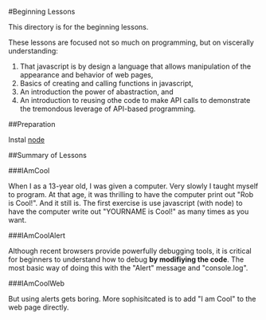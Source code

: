 #Beginning Lessons


This directory is for the beginning lessons.

These lessons are focused not so much on programming, but on viscerally understanding:

1. That javascript is by design a language that allows manipulation of the appearance and 
behavior of web pages,
2. Basics of creating and calling functions in javascript,
3. An introduction the power of abastraction, and
4. An introduction to reusing othe code to make API calls to demonstrate the tremondous 
leverage of API-based programming.

##Preparation

Instal [node](http://nodejs.org)

##Summary of Lessons

###IAmCool

When I as a 13-year old, I was given a computer.  Very slowly I taught myself to program.
At that age, it was thrilling to have the computer print out "Rob is Cool!".  And it still 
is.  The first exercise is use javascript (with node) to have the computer write out
"YOURNAME is Cool!" as many times as you want.

###IAmCoolAlert 

Although recent browsers provide powerfully debugging tools, it is critical for beginners
to understand how to debug **by modifiying the code**.  The most basic way of doing this
with the "Alert" message and "console.log". 

###IAmCoolWeb 

But using alerts gets boring.  More sophisitcated is to add "I am Cool" to the web page
directly.




